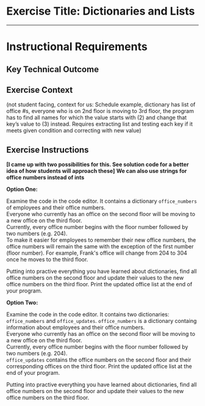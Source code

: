 # Exercise Title: Dictionaries and Lists
---
# Instructional Requirements
## Key Technical Outcome

## Exercise Context
(not student facing, context for us: Schedule example, dictionary has list of office #s, everyone who is on 2nd floor is moving to 3rd floor, the program has to find all names for which the value starts with (2) and change that key’s value to (3) instead. Requires extracting list and testing each key if it meets given condition and correcting with new value)

## Exercise Instructions
<b>[I came up with two possibilities for this. See solution code for a better idea of how students will approach these]</b>
<b> We can also use strings for office numbers instead of ints </b><br>

<b>Option One:</b>

Examine the code in the code editor. It contains a dictionary <code>office_numbers</code> of employees and their office numbers.<br>
Everyone who currently has an office on the second floor will be moving to a new office on the third floor. </br>
Currently, every office number begins with the floor number followed by two numbers (e.g. 204). <br>
To make it easier for employees to remember their new office numbers, the office numbers will remain the same with the exception of the first number (floor number). For example, Frank's office will change from 204 to 304 once he moves to the third floor. 

Putting into practive everything you have learned about dictionaries,  find all office numbers on the second floor and update their values to the new office numbers on the third floor.
Print the updated office list at the end of your program.

<b>Option Two:</b>

Examine the code in the code editor. It contains two dictionaries: <code>office_numbers</code> and <code>office_updates</code>.
<code>office_numbers</code> is a dictionary containg information about employees and their office numbers.<br>
Everyone who currently has an office on the second floor will be moving to a new office on the third floor. </br>
Currently, every office number begins with the floor number followed by two numbers (e.g. 204). <br>
<code>office_updates</code> contains the office numbers on the second floor and their corresponding offices on the third floor. Print the updated office list at the end of your program.

Putting into practive everything you have learned about dictionaries, find all office numbers on the second floor and update their values to the new office numbers on the third floor.
